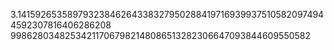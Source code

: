 3.141592653589793238462643383279502884197169399375105820974944592307816406286208
998628034825342117067982148086513282306647093844609550582